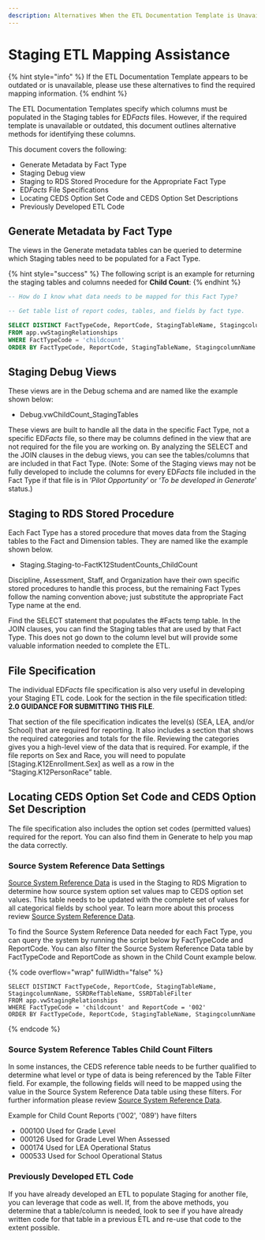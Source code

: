 ```yaml
---
description: Alternatives When the ETL Documentation Template is Unavailable or Outdated
---
```


# Staging ETL Mapping Assistance

{% hint style="info" %}
If the ETL Documentation Template appears to be outdated or is unavailable, please use these alternatives to find the required mapping information.&#x20;
{% endhint %}

The ETL Documentation Templates specify which columns must be populated in the Staging tables for E&#x44;_&#x46;acts_ files. However, if the required template is unavailable or outdated, this document outlines alternative methods for identifying these columns.

This document covers the following:

* Generate Metadata by Fact Type
* &#x20;Staging Debug view
* Staging to RDS Stored Procedure for the Appropriate Fact Type
* E&#x44;_&#x46;acts_ File Specifications
* Locating CEDS Option Set Code and CEDS Option Set Descriptions
* Previously Developed ETL Code

## Generate Metadata by Fact Type&#x20;

The views in the Generate metadata tables can be queried to determine which Staging tables need to be populated for a Fact Type.

{% hint style="success" %}
The following script is an example for returning the staging tables and columns needed for **Child Count**:
{% endhint %}

```sql
-- How do I know what data needs to be mapped for this Fact Type?

-- Get table list of report codes, tables, and fields by fact type.

SELECT DISTINCT FactTypeCode, ReportCode, StagingTableName, StagingcolumnName
FROM app.vwStagingRelationships
WHERE FactTypeCode = 'childcount'
ORDER BY FactTypeCode, ReportCode, StagingTableName, StagingcolumnName
```

## Staging Debug Views

These views are in the Debug schema and are named like the example shown below:

* Debug.vwChildCount\_StagingTables

These views are built to handle all the data in the specific Fact Type, not a specific E&#x44;_&#x46;acts_ file, so there may be columns defined in the view that are not required for the file you are working on. By analyzing the SELECT and the JOIN clauses in the debug views, you can see the tables/columns that are included in that Fact Type. (Note: Some of the Staging views may not be fully developed to include the columns for every E&#x44;_&#x46;acts_ file included in the Fact Type if that file is in ‘_Pilot Opportunity_’ or ‘_To be developed in Generate_’ status.)

## Staging to RDS Stored Procedure

Each Fact Type has a stored procedure that moves data from the Staging tables to the Fact and Dimension tables. They are named like the example shown below.

* Staging.Staging-to-FactK12StudentCounts\_ChildCount

Discipline, Assessment, Staff, and Organization have their own specific stored procedures to handle this process, but the remaining Fact Types follow the naming convention above; just substitute the appropriate Fact Type name at the end.

Find the SELECT statement that populates the #Facts temp table. In the JOIN clauses, you can find the Staging tables that are used by that Fact Type. This does not go down to the column level but will provide some valuable information needed to complete the ETL.

## File Specification

The individual E&#x44;_&#x46;acts_ file specification is also very useful in developing your Staging ETL code. Look for the section in the file specification titled: **2.0 GUIDANCE FOR SUBMITTING THIS FILE**.

That section of the file specification indicates the level(s) (SEA, LEA, and/or School) that are required for reporting. It also includes a section that shows the required categories and totals for the file. Reviewing the categories gives you a high-level view of the data that is required. For example, if the file reports on Sex and Race, you will need to populate \[Staging.K12Enrollment.Sex] as well as a row in the “Staging.K12PersonRace” table.

## Locating CEDS Option Set Code and CEDS Option Set Description

The file specification also includes the option set codes (permitted values) required for the report. You can also find them in Generate to help you map the data correctly.

### Source System Reference Data Settings

[Source System Reference Data](https://center-for-the-integration-of-id.gitbook.io/generate-documentation/developer-guides/generate-utilities/source-system-reference-data-mapping-utility/source-system-reference-data) is used in the Staging to RDS Migration to determine how source system option set values map to CEDS option set values. This table needs to be updated with the complete set of values for all categorical fields by school year. To learn more about this process review [Source System Reference Data](https://center-for-the-integration-of-id.gitbook.io/generate-documentation/developer-guides/generate-utilities/source-system-reference-data-mapping-utility/source-system-reference-data).&#x20;

To find the Source System Reference Data needed for each Fact Type, you can query the system by running the script below by FactTypeCode and ReportCode. You can also filter the Source System Reference Data table by FactTypeCode and ReportCode as shown in the Child Count example below.&#x20;

{% code overflow="wrap" fullWidth="false" %}
```
SELECT DISTINCT FactTypeCode, ReportCode, StagingTableName, StagingcolumnName, SSRDRefTableName, SSRDTableFilter
FROM app.vwStagingRelationships
WHERE FactTypeCode = 'childcount' and ReportCode = '002'
ORDER BY FactTypeCode, ReportCode, StagingTableName, StagingcolumnName
```
{% endcode %}

### Source System Reference Tables Child Count Filters

In some instances, the CEDS reference table needs to be further qualified to determine what level or type of data is being referenced by the Table Filter field. For example, the following fields will need to be mapped using the value in the Source System Reference Data table using these filters. For further information please review [Source System Reference Data](https://center-for-the-integration-of-id.gitbook.io/generate-documentation/developer-guides/generate-utilities/source-system-reference-data-mapping-utility/source-system-reference-data).&#x20;

Example for Child Count Reports ('002', '089') have filters

* 000100 Used for Grade Level&#x20;
* 000126 Used for Grade Level When Assessed&#x20;
* 000174 Used for LEA Operational Status&#x20;
* 000533 Used for School Operational Status

### Previously Developed ETL Code

If you have already developed an ETL to populate Staging for another file, you can leverage that code as well. If, from the above methods, you determine that a table/column is needed, look to see if you have already written code for that table in a previous ETL and re-use that code to the extent possible.

